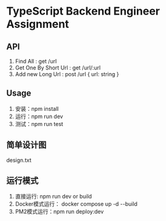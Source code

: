 # TypeScript Backend Engineer Assignment

## API
1. Find All : get /url   
2. Get One By Short Url : get /url/:url   
3. Add new Long Url : post /url  { url: string }

## Usage
1. 安装：npm install   
2. 运行：npm run dev
3. 测试：npm run test

## 简单设计图
design.txt

## 运行模式
1. 直接运行: npm run dev or build
2. Docker模式运行： docker compose up -d --build
3. PM2模式运行：npm run deploy:dev